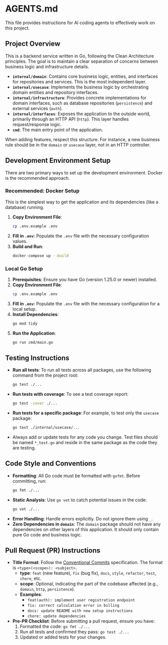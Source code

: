 # AGENTS.md

This file provides instructions for AI coding agents to effectively work on this project.

## Project Overview

This is a backend service written in Go, following the Clean Architecture principles. The goal is to maintain a clear separation of concerns between business logic and infrastructure details.

-   **`internal/domain`**: Contains core business logic, entities, and interfaces for repositories and services. This is the most independent layer.
-   **`internal/usecase`**: Implements the business logic by orchestrating domain entities and repository interfaces.
-   **`internal/infrastructure`**: Provides concrete implementations for domain interfaces, such as database repositories (`persistence`) and external services (`auth`).
-   **`internal/interfaces`**: Exposes the application to the outside world, primarily through an HTTP API (`http`). This layer handles request/response logic.
-   **`cmd`**: The main entry point of the application.

When adding features, respect this structure. For instance, a new business rule should be in the `domain` or `usecase` layer, not in an HTTP controller.

## Development Environment Setup

There are two primary ways to set up the development environment. Docker is the recommended approach.

### Recommended: Docker Setup

This is the simplest way to get the application and its dependencies (like a database) running.

1.  **Copy Environment File**:
    ```bash
    cp .env.example .env
    ```
2.  **Fill in `.env`**: Populate the `.env` file with the necessary configuration values.
3.  **Build and Run**:
    ```bash
    docker-compose up --build
    ```

### Local Go Setup

1.  **Prerequisites**: Ensure you have Go (version 1.25.0 or newer) installed.
2.  **Copy Environment File**:
    ```bash
    cp .env.example .env
    ```
3.  **Fill in `.env`**: Populate the `.env` file with the necessary configuration for a local setup.
4.  **Install Dependencies**:
    ```bash
    go mod tidy
    ```
5.  **Run the Application**:
    ```bash
    go run cmd/main.go
    ```

## Testing Instructions

-   **Run all tests**: To run all tests across all packages, use the following command from the project root:
    ```bash
    go test ./...
    ```
-   **Run tests with coverage**: To see a test coverage report:
    ```bash
    go test -cover ./...
    ```
-   **Run tests for a specific package**: For example, to test only the `usecase` package:
    ```bash
    go test ./internal/usecase/...
    ```
-   Always add or update tests for any code you change. Test files should be named `*_test.go` and reside in the same package as the code they are testing.

## Code Style and Conventions

-   **Formatting**: All Go code must be formatted with `gofmt`. Before committing, run:
    ```bash
    go fmt ./...
    ```
-   **Static Analysis**: Use `go vet` to catch potential issues in the code:
    ```bash
    go vet ./...
    ```
-   **Error Handling**: Handle errors explicitly. Do not ignore them using `_`.
-   **Zero Dependencies in `domain`**: The `domain` package should not have any dependencies on other layers of this application. It should only contain pure Go code and business logic.

## Pull Request (PR) Instructions

-   **Title Format**: Follow the [Conventional Commits](https://www.conventionalcommits.org/) specification. The format is `<type>(<scope>): <subject>`.
    -   **type**: `feat` (new feature), `fix` (bug fix), `docs`, `style`, `refactor`, `test`, `chore`, etc.
    -   **scope**: Optional, indicating the part of the codebase affected (e.g., `domain`, `http`, `persistence`).
    -   **Examples**:
        -   `feat(auth): implement user registration endpoint`
        -   `fix: correct calculation error in billing`
        -   `docs: update README with new setup instructions`
        -   `chore: update dependencies`
-   **Pre-PR Checklist**: Before submitting a pull request, ensure you have:
    1.  Formatted the code: `go fmt ./...`
    2.  Run all tests and confirmed they pass: `go test ./...`
    3.  Updated or added tests for your changes.

